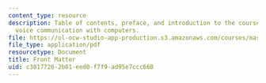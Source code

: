 ```yaml
---
content_type: resource
description: Table of contents, preface, and introduction to the course textbook on
  voice communication with computers.
file: https://ol-ocw-studio-app-production.s3.amazonaws.com/courses/mas-632-conversational-computer-systems-fall-2008/c38177262b01eed0f7f9ad95e7ccc668_schmandt_intro.pdf
file_type: application/pdf
resourcetype: Document
title: Front Matter
uid: c3817726-2b01-eed0-f7f9-ad95e7ccc668
---
```

